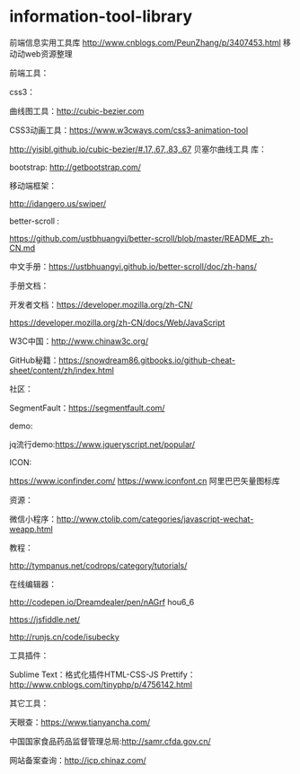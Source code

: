 # information-tool-library
前端信息实用工具库
http://www.cnblogs.com/PeunZhang/p/3407453.html 移动动web资源整理

前端工具：

css3：

 曲线图工具：http://cubic-bezier.com
 
 CSS3动画工具：https://www.w3cways.com/css3-animation-tool
 
 http://yisibl.github.io/cubic-bezier/#.17,.67,.83,.67 贝塞尔曲线工具
 库：
 
bootstrap: http://getbootstrap.com/

移动端框架：

http://idangero.us/swiper/ 

better-scroll :

https://github.com/ustbhuangyi/better-scroll/blob/master/README_zh-CN.md

 中文手册：https://ustbhuangyi.github.io/better-scroll/doc/zh-hans/
 
手册文档：

开发者文档：https://developer.mozilla.org/zh-CN/

https://developer.mozilla.org/zh-CN/docs/Web/JavaScript

W3C中国：http://www.chinaw3c.org/

GitHub秘籍：https://snowdream86.gitbooks.io/github-cheat-sheet/content/zh/index.html

社区：

 SegmentFault：https://segmentfault.com/

demo:

jq流行demo:https://www.jqueryscript.net/popular/

ICON:

https://www.iconfinder.com/
 https://www.iconfont.cn  阿里巴巴矢量图标库

资源：

微信小程序：http://www.ctolib.com/categories/javascript-wechat-weapp.html 

教程：

http://tympanus.net/codrops/category/tutorials/


在线编辑器：


http://codepen.io/Dreamdealer/pen/nAGrf hou6_6 

https://jsfiddle.net/

http://runjs.cn/code/isubecky


工具插件：


Sublime Text：格式化插件HTML-CSS-JS Prettify：
http://www.cnblogs.com/tinyphp/p/4756142.html 




其它工具：

天眼查：https://www.tianyancha.com/

中国国家食品药品监督管理总局:http://samr.cfda.gov.cn/

网站备案查询：http://icp.chinaz.com/
